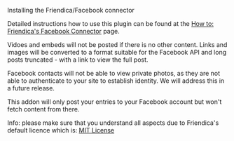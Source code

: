 Installing the Friendica/Facebook connector

Detailed instructions how to use this plugin can be found at
the [How to: Friendica's Facebook Connector](https://github.com/friendica/friendica/wiki/How-to:-Friendica%E2%80%99s-Facebook-connector) page.

Vidoes and embeds will not be posted if there is no other content. Links 
and images will be converted to a format suitable for the Facebook API and 
long posts truncated - with a link to view the full post. 

Facebook contacts will not be able to view private photos, as they are not able to
authenticate to your site to establish identity. We will address this 
in a future release.

This addon will only post your entries to your Facebook account but won't fetch
content from there.

Info: please make sure that you understand all aspects due to Friendica's 
default licence which is: [MIT License](https://github.com/friendica/friendica/blob/master/LICENSE)
